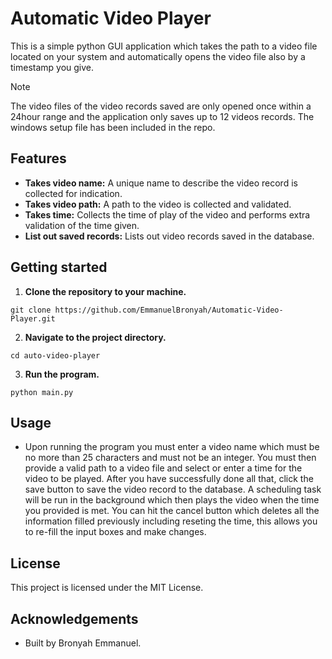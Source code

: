 # Automatic Video Player
This is a simple python GUI application which
takes the path to a video file located on your system
and automatically opens the video file also by a timestamp
you give. 

> [!NOTE]  
> The video files of the video records saved are only
opened once within a 24hour range and the application 
only saves up to 12 videos records.
> The windows setup file has been included in the repo.

## Features
* **Takes video name:** A unique name to describe the 
video record is collected for indication.
* **Takes video path:** A path to the video is collected
and validated.
* **Takes time:** Collects the time of play of the video
and performs extra validation of the time given.
* **List out saved records:** Lists out video records saved
in the database.

## Getting started
1. **Clone the repository to your machine.**
```shell
git clone https://github.com/EmmanuelBronyah/Automatic-Video-Player.git
```
2. **Navigate to the project directory.**
```shell
cd auto-video-player
```
3. **Run the program.**
```shell
python main.py
```
## Usage
* Upon running the program you must enter a video name
which must be no more than 25 characters and must not 
be an integer. You must then provide a valid path to a 
video file and select or enter a time for the video to
be played. After you have successfully done all that, click
the save button to save the video record to the database.
A scheduling task will be run in the background which then plays
the video when the time you provided is met. You can hit
the cancel button which deletes all the information filled
previously including reseting the time, this allows you 
to re-fill the input boxes and make changes.

## License
This project is licensed under the MIT License.

## Acknowledgements
- Built by Bronyah Emmanuel.
